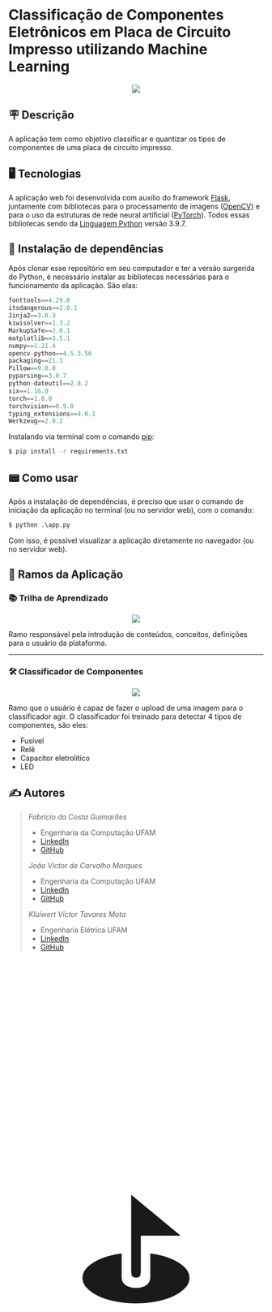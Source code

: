 # Classificação de Componentes Eletrônicos em Placa de Circuito Impresso utilizando Machine Learning

<p align="center">
  <img src="https://user-images.githubusercontent.com/65060013/153782146-1fd45186-119c-47f7-9f10-44bd09e5a0b0.gif">
</p>

## 🪧 Descrição


A aplicação tem como objetivo classificar e quantizar os tipos de componentes de uma placa de circuito impresso.

## 🖥️ Tecnologias


A aplicação web foi desenvolvida com auxílio do framework [Flask](https://flask.palletsprojects.com/en/2.0.x/), juntamente com bibliotecas para o processamento de imagens ([OpenCV](https://opencv.org/)) e para o uso da estruturas de rede neural artificial ([PyTorch](https://pytorch.org/)). Todos essas bibliotecas sendo da [Linguagem Python](https://www.python.org/) versão 3.9.7.

## 🧾 Instalação de dependências


Após clonar esse repositório em seu computador e ter a versão surgerida do Python, é necessário instalar as bibliotecas necessárias para o funcionamento da aplicação. São elas: 

```python
fonttools==4.29.0
itsdangerous==2.0.1
Jinja2==3.0.3
kiwisolver==1.3.2
MarkupSafe==2.0.1
matplotlib==3.5.1
numpy==1.21.4
opencv-python==4.5.3.56
packaging==21.3
Pillow==9.0.0
pyparsing==3.0.7
python-dateutil==2.8.2
six==1.16.0
torch==1.8.0
torchvision==0.9.0
typing_extensions==4.0.1
Werkzeug==2.0.2
```

Instalando via terminal com o comando [pip](https://pypi.org/project/pip/):

```bash
$ pip install -r requirements.txt
```


## 📟 Como usar


Após a instalação de dependências, é preciso que usar o comando de iniciação da aplicação no terminal (ou no servidor web), com o comando:

```python
$ python .\app.py
```

Com isso, é possível visualizar a aplicação diretamente no navegador (ou no servidor web).

## 🌳 Ramos da Aplicação

### 📚 Trilha de Aprendizado


<p align="center">
  <img src="https://user-images.githubusercontent.com/65060013/153949876-bc58cecd-b0a1-4eb5-9977-c5dfbdc431ba.gif">
</p>



Ramo responsável pela introdução de conteúdos, conceitos, definições para o usuário da plataforma.


<hr>

### 🛠️ Classificador de Componentes


<p align="center">
  <img src="https://user-images.githubusercontent.com/65060013/153951837-932adc0b-93b7-48a5-947b-2e7befb3290f.gif">
</p>


Ramo que o usuário é capaz de fazer o upload de uma imagem para o classificador agir. O classificador foi treinado para detectar 4 tipos de componentes, são eles:

- Fusível
- Relê
- Capacitor eletrolítico
- LED

## ✍️ Autores



> *Fabrício da Costa Guimarães* 
> - Engenharia da Computação UFAM 
> - <a href="https://www.linkedin.com/in/abriciof/" target="_blank"> LinkedIn </a> 
> - <a href="https://github.com/abriciof/" target="_blank"> GitHub </a>
> 
>
> *João Victor de Carvalho Marques*
> - Engenharia da Computação UFAM 
> - <a href="https://www.linkedin.com/in/jo%C3%A3o-marques-171261134/" target="_blank"> LinkedIn </a>
> - <a href="https://github.com/Battlesides" target="_blank"> GitHub </a>
> 
>
> *Kluiwert Victor Tavares Mota* 
> - Engenharia Elétrica UFAM
> - <a href="https://www.linkedin.com/" target="_blank"> LinkedIn </a>
> - <a href="https://github.com/kluiwert/" target="_blank"> GitHub </a>
>


<p align="center" style="font-size: 7vh">
  ⛳
</p>

